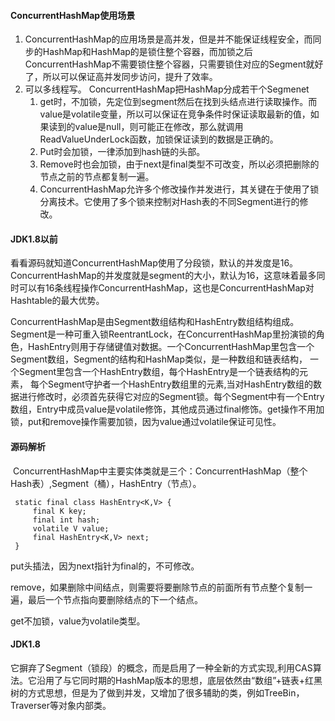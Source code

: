 #### ConcurrentHashMap使用场景

1. ConcurrentHashMap的应用场景是高并发，但是并不能保证线程安全，而同步的HashMap和HashMap的是锁住整个容器，而加锁之后ConcurrentHashMap不需要锁住整个容器，只需要锁住对应的Segment就好了，所以可以保证高并发同步访问，提升了效率。
2. 可以多线程写。 ConcurrentHashMap把HashMap分成若干个Segmenet
   1. get时，不加锁，先定位到segment然后在找到头结点进行读取操作。而value是volatile变量，所以可以保证在竞争条件时保证读取最新的值，如果读到的value是null，则可能正在修改，那么就调用ReadValueUnderLock函数，加锁保证读到的数据是正确的。
   2. Put时会加锁，一律添加到hash链的头部。
   3. Remove时也会加锁，由于next是final类型不可改变，所以必须把删除的节点之前的节点都复制一遍。
   4. ConcurrentHashMap允许多个修改操作并发进行，其关键在于使用了锁分离技术。它使用了多个锁来控制对Hash表的不同Segment进行的修改。

#### JDK1.8以前

看看源码就知道ConcurrentHashMap使用了分段锁，默认的并发度是16。ConcurrentHashMap的并发度就是segment的大小，默认为16，这意味着最多同时可以有16条线程操作ConcurrentHashMap，这也是ConcurrentHashMap对Hashtable的最大优势。

ConcurrentHashMap是由Segment数组结构和HashEntry数组结构组成。Segment是一种可重入锁ReentrantLock，在ConcurrentHashMap里扮演锁的角色，HashEntry则用于存储键值对数据。一个ConcurrentHashMap里包含一个Segment数组，Segment的结构和HashMap类似，是一种数组和链表结构， 一个Segment里包含一个HashEntry数组，每个HashEntry是一个链表结构的元素， 每个Segment守护者一个HashEntry数组里的元素,当对HashEntry数组的数据进行修改时，必须首先获得它对应的Segment锁。每个Segment中有一个Entry数组，Entry中成员value是volatile修饰，其他成员通过final修饰。get操作不用加锁，put和remove操作需要加锁，因为value通过volatile保证可见性。

#### 源码解析

 ConcurrentHashMap中主要实体类就是三个：ConcurrentHashMap（整个Hash表）,Segment（桶），HashEntry（节点）。

```
 static final class HashEntry<K,V> {  
     final K key;  
     final int hash;  
     volatile V value;  
     final HashEntry<K,V> next;  
 } 
```

put头插法，因为next指针为final的，不可修改。

remove，如果删除中间结点，则需要将要删除节点的前面所有节点整个复制一遍，最后一个节点指向要删除结点的下一个结点。

get不加锁，value为volatile类型。

#### JDK1.8

它摒弃了Segment（锁段）的概念，而是启用了一种全新的方式实现,利用CAS算法。它沿用了与它同时期的HashMap版本的思想，底层依然由“数组”+链表+红黑树的方式思想，但是为了做到并发，又增加了很多辅助的类，例如TreeBin，Traverser等对象内部类。



